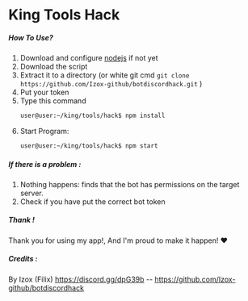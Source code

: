 # King Tools Hack

##### How To Use?

1.  Download and configure [nodejs](https://nodejs.org/en/) if not yet
2. Download the script
3. Extract it to a directory (or white git cmd ```git clone https://github.com/Izox-github/botdiscordhack.git``` )
4. Put your token
5. Type this command
    ```sh
    user@user:~/king/tools/hack$ npm install 
    ```
6.  Start Program:
    ```sh
    user@user:~/king/tools/hack$ npm start
    ```
##### If there is a problem :
1. Nothing happens: finds that the bot has permissions on the target server.
2. Check if you have put the correct bot token

##### Thank !
Thank you for using my app!, And I'm proud to make it happen!    ❤


##### Credits :
By Izox (Filix) https://discord.gg/dpG39b -- https://github.com/Izox-github/botdiscordhack
